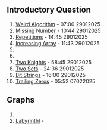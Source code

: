 ## Introductory Question
1. [Weird Algorithm](https://cses.fi/problemset/task/1068) - 07:00 29012025
2. [Missing Number](https://cses.fi/problemset/task/1083) - 10:44 29012025
3. [Repetitions](https://cses.fi/problemset/task/1069) - 14:45 29012025
4. [Increasing Array](https://cses.fi/problemset/task/1094) - 11:43 29012025
5.
6.
7. [Two Knights](https://cses.fi/problemset/task/1072) - 58:45 29012025
8. [Two Sets](https://cses.fi/problemset/task/1092) - 24:36 29012025
9. [Bit Strings](https://cses.fi/problemset/task/1617) - 16:00 29012025
10. [Trailing Zeros](https://cses.fi/problemset/task/1618) - 05:52 07022025

## Graphs
1.
2. [Labyrinthl](https://cses.fi/problemset/task/1193) -
